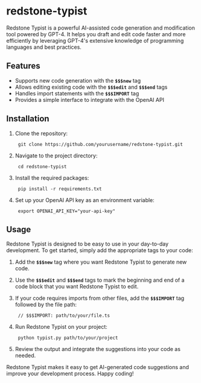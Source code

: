 # redstone-typist
Redstone Typist is a powerful AI-assisted code generation and modification tool powered by GPT-4. It helps you draft and edit code faster and more efficiently by leveraging GPT-4's extensive knowledge of programming languages and best practices.

## Features
- Supports new code generation with the **`$$$new`** tag
- Allows editing existing code with the **`$$$edit`** and **`$$$end`** tags
- Handles import statements with the **`$$$IMPORT`** tag
- Provides a simple interface to integrate with the OpenAI API

## Installation
1. Clone the repository:

        git clone https://github.com/yourusername/redstone-typist.git

2. Navigate to the project directory:

        cd redstone-typist

3. Install the required packages:

        pip install -r requirements.txt

4. Set up your OpenAI API key as an environment variable:

        export OPENAI_API_KEY="your-api-key"

## Usage
Redstone Typist is designed to be easy to use in your day-to-day development. To get started, simply add the appropriate tags to your code:

1. Add the **`$$$new`** tag where you want Redstone Typist to generate new code.

2. Use the **`$$$edit`** and **`$$$end`** tags to mark the beginning and end of a code block that you want Redstone Typist to edit.

3. If your code requires imports from other files, add the **`$$$IMPORT`** tag followed by the file path:

        // $$$IMPORT: path/to/your/file.ts

4. Run Redstone Typist on your project:

        python typist.py path/to/your/project

5. Review the output and integrate the suggestions into your code as needed.

Redstone Typist makes it easy to get AI-generated code suggestions and improve your development process. Happy coding!
